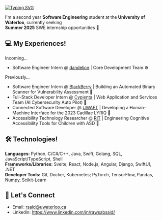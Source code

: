 <!--
<p align="center">
<img src="https://user-images.githubusercontent.com/45187177/214447371-3722060e-515d-4d2d-bc09-23f998c71b7d.png" alt="Rawsab's GitHub Banner" width="1015"/>
</p>

<div id="badges" align="center">
  <a href="https://www.linkedin.com/in/rawsabsaid/">
    <img src="https://img.shields.io/badge/LinkedIn-blue?style=for-the-badge&logo=linkedin&logoColor=white" alt="LinkedIn Badge"/>
  </a>
  <a href="mailto:rsaid@uwaterloo.ca">
    <img src="https://img.shields.io/badge/Email-ECC035?style=for-the-badge&logo=microsoftoutlook&logoColor=black" alt="Email Badge"/>
  </a>
  <a href="mailto:rawsab04@gmail.com">
    <img src="https://img.shields.io/badge/Personal%20Email-DB4437?style=for-the-badge&logo=gmail&logoColor=white" alt="Personal Badge"/>
  </a>
</div>
-->

[![Typing SVG](https://readme-typing-svg.demolab.com?font=Circular&size=34&duration=3500&pause=1000&color=F7F7F7&width=435&lines=Hey+there%2C+I'm+Rawsab+%F0%9F%91%8B)](https://git.io/typing-svg)

I'm a second year **Software Engineering** student at the **University of Waterloo**, currently seeking \
**Summer 2025** SWE internship opportunities 🔭

## 💻 My Experiences!

Incoming...
- Software Engineer Intern @ [dandelion](https://dandelionnet.io/) | Core Development Team ⚙️

Previously... 
- Software Engineer Intern @ [BlackBerry](https://www.blackberry.com/us/en) | Building an Automated Binary Scanner for Vulnerability Assessment 🔐
- Full-Stack Developer Intern @ [Cypienta](https://cypienta.com/) | Web Application and Services Team (AI Cybersecurity Auto Pilot) 🚀
- Connected Software Developer @ [UWAFT](https://www.uwaft.ca/) | Developing a Human-Machine Interface for the 2023 Cadillac LYRIQ 🚗
- Accessibility Technology Researcher @ [RIT](https://www.rit.edu/) | Engineering Cognitive Accessibility Tools for Children with ASD 🧠

## 🛠️ Technologies!

**Languages:** Python, C/C#/C++, Java, Swift, Golang, SQL, JavaScript/TypeScript, Shell \
**Frameworks/Libraries:** Svelte, React, Node.js, Angular, Django, SwiftUI, .NET \
**Developer Tools:** Git, Docker, Kubernetes; PyTorch, TensorFlow, Pandas, Numpy, Scikit-Learn

## 🤝 Let's Connect 

- Email: rsaid@uwaterloo.ca
- Linkedin: https://www.linkedin.com/in/rawsabsaid/

<!--
**rawsab/rawsab** is a ✨ _special_ ✨ repository because its `README.md` (this file) appears on your GitHub profile.

Here are some ideas to get you started:

- 🔭 I’m currently working on ...
- 🌱 I’m currently learning ...
- 👯 I’m looking to collaborate on ...
- 🤔 I’m looking for help with ...
- 💬 Ask me about ...
- 📫 How to reach me: ...
- 😄 Pronouns: ...
- ⚡ Fun fact: ...
-->
